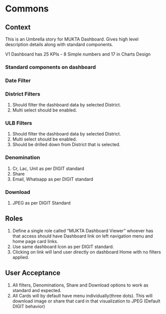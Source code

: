 # Commons

## Context&#x20;

This is an Umbrella story for MUKTA Dashboard. Gives high level description details along with standard components.&#x20;

V1 Dashboard has 25 KPIs - 8 Simple numbers and 17 in Charts Design

### Standard components on dashboard

### Date Filter

### District Filters&#x20;

1. Should filter the dashboard data by selected District.
2. Multi select should be enabled.

### ULB Filters&#x20;

1. Should filter the dashboard data by selected District.
2. Multi select should be enabled.
3. Should be drilled down from District that is selected.

### Denomination

1. Cr, Lac, Unit as per DIGIT standard
2. Share
3. Email, Whatsapp as per DIGIT standard

### Download

1. JPEG as per DIGIT Standard&#x20;

## Roles

1. Define a single role called “MUKTA Dashboard Viewer” whoever has that access should have Dashboard link on left navigation menu and home page card links.
2. Use same dashboard Icon as per DIGIT standard.
3. Clicking on link will land user directly on dashboard Home with no filters applied.&#x20;

## User Acceptance

1. All filters, Denominations, Share and Download options to work as standard and expected.
2. All Cards will by default have menu individually(three dots). This will download image or share that card in that visualization to JPEG (Default DIGIT behavior)
